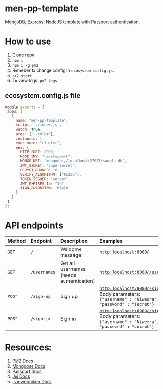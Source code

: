 # men-pp-template
MongoDB, Express, NodeJS template with Passport authentication.

# How to use
 1. Clone repo
 2. `npm i`
 3. `npm i -g pm2`
 4. Remeber to change config in `ecosystem.config.js`.
 5. `pm2 start`
 6. To view logs: `pm2 logs`
 
 ## ecosystem.config.js file
 
 ```javascript
 module.exports = {
  apps: [
    {
      name: "men-pp-template",
      script: "./index.js",
      watch: true,
      args: ["--color"],
      instances: 1,
      exec_mode: "cluster",
      env: {
        HTTP_PORT: 8080,
        NODE_ENV: "development",
        MONGO_URI: `mongodb://localhost:27017/sample-db`,
        JWT_SECRET: "supersecret",
        BCRYPT_ROUNDS: 10,
        VERIFY_ALGORITHM: ["HS256"],
        TOKEN_ISSUER: "server",
        JWT_EXPIRES_IN: "1h",
        SIGN_ALGORITHM: "HS256"
      }
    }
  ]
};
  ```
  
  # API endpoints
  
  | Method | Endpoint       | Description                                                | Examples                           |
| :----- | :-------  | :--------------------------------------------------------- | :--------------------------------- |
| `GET`  | `/`      |   Welcome message | [`http:localhost:8080/`](http:localhost:8080/) |
| `GET`  | `/usernames`      |   Get all usernames (needs authentication) | [`http:localhost:8080//usernames`](http:localhost:8080/usernames) |
| `POST`  | `/sign-up`      |   Sign up | [`http:localhost:8080//sign-up`](http:localhost:8080/sign-up) <br> Body parameters: <br> ```{"username" : "Niweera", "password" : "secret"}``` |
| `POST`  | `/sign-in`      |   Sign in | [`http:localhost:8080//sign-in`](http:localhost:8080/sign-in) <br> Body parameters: <br> ```{"username" : "Niweera", "password" : "secret"}``` |
  
  # Resources:
  
  1. [PM2 Docs](https://pm2.keymetrics.io/docs/usage/quick-start/)
  2. [Mongoose Docs](https://mongoosejs.com/docs/index.html)
  3. [Passport Docs](http://www.passportjs.org/docs/downloads/html/)
  4. [Joi Docs](https://hapi.dev/module/joi/)
  5. [jsonwebtoken Docs](https://github.com/auth0/node-jsonwebtoken/blob/master/README.md)
 
